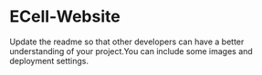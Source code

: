 # ECell-Website

Update the readme so that other developers can have a better understanding of your project.You can include some images and deployment settings.
